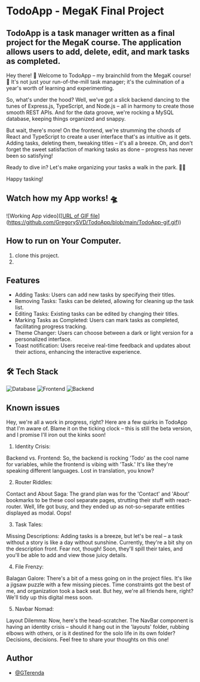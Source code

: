 # TodoApp - MegaK Final Project

## TodoApp is a task manager written as a final project for the MegaK course. The application allows users to add, delete, edit, and mark tasks as completed.

Hey there! 👋 Welcome to TodoApp – my brainchild from the MegaK course! 🚀 It's not just your run-of-the-mill task manager; it's the culmination of a year's worth of learning and experimenting.

So, what's under the hood? Well, we've got a slick backend dancing to the tunes of Express.js, TypeScript, and Node.js – all in harmony to create those smooth REST APIs. And for the data groove, we're rocking a MySQL database, keeping things organized and snappy.

But wait, there's more! On the frontend, we're strumming the chords of React and TypeScript to create a user interface that's as intuitive as it gets. Adding tasks, deleting them, tweaking titles – it's all a breeze. Oh, and don't forget the sweet satisfaction of marking tasks as done – progress has never been so satisfying!

Ready to dive in? Let's make organizing your tasks a walk in the park. 🚀✨

Happy tasking!

## Watch how my App works! 🛸
![Working App video]([[URL of GIF file](https://github.com/GregorySVD/TodoApp/blob/main/Todo-App.gif)](https://github.com/GregorySVD/TodoApp/blob/main/TodoApp-gif.gif))

## How to run on Your Computer. 
1. clone this project.
2.

## Features
- Adding Tasks: Users can add new tasks by specifying their titles.
- Removing Tasks: Tasks can be deleted, allowing for cleaning up the task list.
- Editing Tasks: Existing tasks can be edited by changing their titles.
- Marking Tasks as Completed: Users can mark tasks as completed, facilitating progress tracking.
- Theme Changer: Users can choose between a dark or light version for a personalized interface.
- Toast notification: Users receive real-time feedback and updates about their actions, enhancing the interactive experience.
  
## 🛠 Tech Stack
![Database](https://img.shields.io/badge/Database-MySQL-blue?style=flat-square&logo=mysql)
![Frontend](https://img.shields.io/badge/Frontend-React%20%7C%20TypeScript-blueviolet?style=flat-square&logo=react)
![Backend](https://img.shields.io/badge/Backend-Express%20%7C%20TypeScript%20%7C%20Jest-green?style=flat-square&logo=express)

## Known issues 
Hey, we're all a work in progress, right? Here are a few quirks in TodoApp that I'm aware of. Blame it on the ticking clock – this is still the beta version, and I promise I'll iron out the kinks soon!

1. Identity Crisis:

Backend vs. Frontend: So, the backend is rocking 'Todo' as the cool name for variables, while the frontend is vibing with 'Task.' It's like they're speaking different languages. Lost in translation, you know?

2. Router Riddles:

Contact and About Saga: The grand plan was for the 'Contact' and 'About' bookmarks to be these cool separate pages, strutting their stuff with react-router. Well, life got busy, and they ended up as not-so-separate entities displayed as modal. Oops!

3. Task Tales:

Missing Descriptions: Adding tasks is a breeze, but let's be real – a task without a story is like a day without sunshine. Currently, they're a bit shy on the description front. Fear not, though! Soon, they'll spill their tales, and you'll be able to add and view those juicy details.

4. File Frenzy:

Balagan Galore: There's a bit of a mess going on in the project files. It's like a jigsaw puzzle with a few missing pieces. Time constraints got the best of me, and organization took a back seat. But hey, we're all friends here, right? We'll tidy up this digital mess soon.

5. Navbar Nomad:

Layout Dilemma: Now, here's the head-scratcher. The NavBar component is having an identity crisis – should it hang out in the 'layouts' folder, rubbing elbows with others, or is it destined for the solo life in its own folder? Decisions, decisions. Feel free to share your thoughts on this one!

## Author

- [@GTerenda](https://github.com/GregorySVD)
